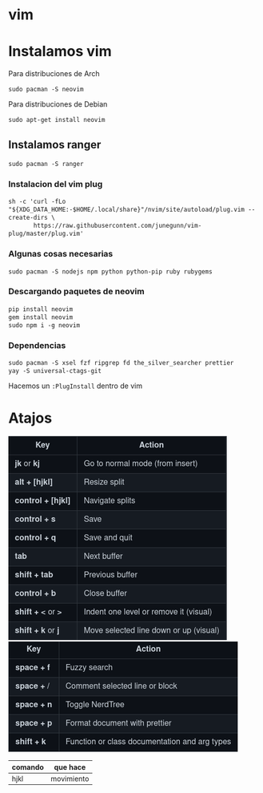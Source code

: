 # vim
# Instalamos vim

Para distribuciones de Arch
```
sudo pacman -S neovim
```

Para distribuciones de Debian
```
sudo apt-get install neovim
```

## Instalamos ranger

```
sudo pacman -S ranger
```

### Instalacion del vim plug

```
sh -c 'curl -fLo "${XDG_DATA_HOME:-$HOME/.local/share}"/nvim/site/autoload/plug.vim --create-dirs \
       https://raw.githubusercontent.com/junegunn/vim-plug/master/plug.vim'
```

### Algunas cosas necesarias

```
sudo pacman -S nodejs npm python python-pip ruby rubygems
```

### Descargando paquetes de neovim

```
pip install neovim
gem install neovim
sudo npm i -g neovim
```

### Dependencias 
``` 
sudo pacman -S xsel fzf ripgrep fd the_silver_searcher prettier 
yay -S universal-ctags-git 
``` 

Hacemos un `:PlugInstall` dentro de vim

# Atajos
![Nvim1](./2021-10-31-214357_437x407_scrot.png)
<br>
![Nvim2](./2021-10-31-214404_459x220_scrot.png)


|comando|que hace   |
|-------|-----------|
|hjkl   | movimiento|
